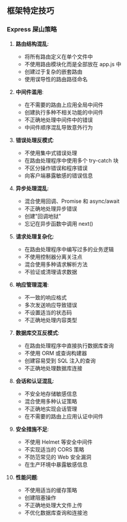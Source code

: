 ## 框架特定技巧

### Express 屎山策略

1. **路由结构混乱**:
   - 将所有路由定义在单个文件中
   - 不使用路由模块化而是全部放在 app.js 中
   - 创建过于复杂的嵌套路由
   - 使用误导性的路由路径命名

2. **中间件滥用**:
   - 在不需要的路由上应用全局中间件
   - 创建执行多种不相关功能的中间件
   - 不正确地处理中间件中的错误
   - 中间件顺序混乱导致意外行为

3. **错误处理反模式**:
   - 不使用集中式错误处理
   - 在路由处理程序中使用多个 try-catch 块
   - 不区分操作错误和程序错误
   - 向客户端暴露敏感的错误信息

4. **异步处理混乱**:
   - 混合使用回调、Promise 和 async/await
   - 不正确地处理异步错误
   - 创建"回调地狱"
   - 忘记在异步函数中调用 next()

5. **请求处理复杂化**:
   - 在路由处理程序中编写过多的业务逻辑
   - 不使用控制器分离关注点
   - 混合使用多种请求解析方法
   - 不验证或清理请求数据

6. **响应管理混淆**:
   - 不一致的响应格式
   - 多次发送响应导致错误
   - 不设置适当的状态码
   - 不正确地处理内容类型

7. **数据库交互反模式**:
   - 在路由处理程序中直接执行数据库查询
   - 不使用 ORM 或查询构建器
   - 创建容易受到 SQL 注入的查询
   - 不正确地处理数据库连接

8. **会话和认证混乱**:
   - 不安全地存储敏感信息
   - 混合使用多种认证策略
   - 不正确地实现会话管理
   - 在不需要的路由上应用认证中间件

9. **安全措施不足**:
   - 不使用 Helmet 等安全中间件
   - 不实现适当的 CORS 策略
   - 不防范常见的 Web 安全漏洞
   - 在生产环境中暴露敏感信息

10. **性能问题**:
    - 不使用适当的缓存策略
    - 创建阻塞操作
    - 不正确地处理大文件上传
    - 不优化数据库查询和连接池 